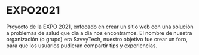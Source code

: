 # EXPO2021
Proyecto de la EXPO 2021, enfocado en crear un sitio web con una solución a problemas de salud que día a día nos encontramos. El nombre de nuestra organización (o grupo) era SavvyTech, nuestro objetivo fue crear un foro, para que los usuarios pudieran compartir tips y experiencias.

